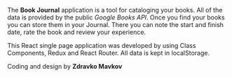 The **Book Journal** application is a tool for cataloging your books. All of the data is provided by the public *Google Books API*. Once you find your books you can store them in your Journal. There you can note the start and finish date, rate the book and review your experience.

This React single page application was developed by using Class Components, Redux and React Router.
All data is kept in localStorage.

Coding and design by **Zdravko Mavkov**